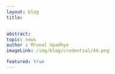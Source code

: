 ```yaml
---
layout: blog
title:  


abstract:  
topic: news
author : Mrunal Upadhye
imageLink: /img/blog/credential/44.png

featured: true
---
```


# 


